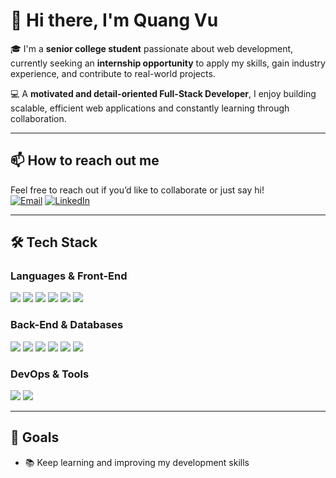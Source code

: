 # 👋 Hi there, I'm Quang Vu

🎓 I'm a **senior college student** passionate about web development, currently seeking an **internship opportunity** to apply my skills, gain industry experience, and contribute to real-world projects.

💻 A **motivated and detail-oriented Full-Stack Developer**, I enjoy building scalable, efficient web applications and constantly learning through collaboration.

---

## 📫 How to reach out me

Feel free to reach out if you’d like to collaborate or just say hi!  
[![Email](https://img.shields.io/badge/Email-Contact-informational?style=flat&logo=gmail)](mailto:truongquangvu4103@gmail.com)
[![LinkedIn](https://img.shields.io/badge/LinkedIn-blue?style=flat&logo=linkedin)](https://linkedin.com/in/quang-vu-49805930a)  

---

## 🛠️ Tech Stack

### **Languages & Front-End**

<p>
  <img src="https://img.shields.io/badge/JavaScript-F7DF1E?logo=javascript&logoColor=black&style=for-the-badge" />
  <img src="https://img.shields.io/badge/TypeScript-3178C6?logo=typescript&logoColor=white&style=for-the-badge" />
  <img src="https://img.shields.io/badge/React-61DAFB?logo=react&logoColor=black&style=for-the-badge" />
  <img src="https://img.shields.io/badge/Next.js-000000?logo=nextdotjs&logoColor=white&style=for-the-badge" />
  <img src="https://img.shields.io/badge/ShadCN UI-000000?style=for-the-badge" />
  <img src="https://img.shields.io/badge/Auth.js-0f172a?logo=auth0&logoColor=white&style=for-the-badge" />
</p>

### **Back-End & Databases**

<p>
  <img src="https://img.shields.io/badge/Node.js-339933?logo=node.js&logoColor=white&style=for-the-badge" />
  <img src="https://img.shields.io/badge/Express.js-000000?logo=express&logoColor=white&style=for-the-badge" />
  <img src="https://img.shields.io/badge/NestJS-E0234E?logo=nestjs&logoColor=white&style=for-the-badge" />
  <img src="https://img.shields.io/badge/PostgreSQL-4169E1?logo=postgresql&logoColor=white&style=for-the-badge" />
  <img src="https://img.shields.io/badge/MongoDB-47A248?logo=mongodb&logoColor=white&style=for-the-badge" />
  <img src="https://img.shields.io/badge/Supabase-3ECF8E?logo=supabase&logoColor=white&style=for-the-badge" />
</p>

### **DevOps & Tools**

<p>
  <img src="https://img.shields.io/badge/Docker-2496ED?logo=docker&logoColor=white&style=for-the-badge" />
  <img src="https://img.shields.io/badge/Kubernetes-326CE5?logo=kubernetes&logoColor=white&style=for-the-badge" />
</p>

---

## 🚀 Goals

- 📚 Keep learning and improving my development skills  

<!--
**QuangVu41/QuangVu41** is a ✨ _special_ ✨ repository because its `README.md` (this file) appears on your GitHub profile.

Here are some ideas to get you started:

- 🔭 I’m currently working on ...
- 🌱 I’m currently learning ...
- 👯 I’m looking to collaborate on ...
- 🤔 I’m looking for help with ...
- 💬 Ask me about ...
- 📫 How to reach me: ...
- 😄 Pronouns: ...
- ⚡ Fun fact: ...
-->

